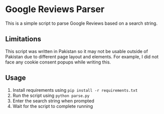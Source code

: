 # Google Reviews Parser

This is a simple script to parse Google Reviews based on a search string.

## Limitations

This script was written in Pakistan so it may not be usable outside of Pakistan due to different page layout and elements. For example, I did not face any cookie consent popups while writing this.


## Usage

1. Install requirements using `pip install -r requirements.txt`
2. Run the script using `python parse.py`
3. Enter the search string when prompted
4. Wait for the script to complete running